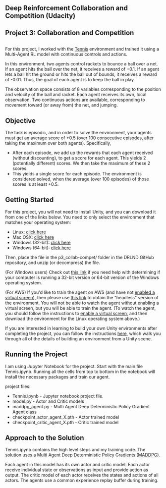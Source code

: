 ## Deep Reinforcement Collaboration and Competition (Udacity)
## Project 3: Collaboration and Competition

<img src="images/reacher.png" align="top-left" alt="" title="Plot" />

For this project, I worked with the [Tennis](https://github.com/Unity-Technologies/ml-agents/blob/master/docs/Learning-Environment-Examples.md#tennis) environment and trained it using a Multi-Agent RL model with continuous controls and actions.

In this environment, two agents control rackets to bounce a ball over a net. If an agent hits the ball over the net, it receives a reward of +0.1. If an agent lets a ball hit the ground or hits the ball out of bounds, it receives a reward of -0.01. Thus, the goal of each agent is to keep the ball in play.

The observation space consists of 8 variables corresponding to the position and velocity of the ball and racket. Each agent receives its own, local observation. Two continuous actions are available, corresponding to movement toward (or away from) the net, and jumping.

## Objective
The task is episodic, and in order to solve the environment, your agents must get an average score of +0.5 (over 100 consecutive episodes, after taking the maximum over both agents). Specifically,

- After each episode, we add up the rewards that each agent received (without discounting), to get a score for each agent. This yields 2 (potentially different) scores. We then take the maximum of these 2 scores.
- This yields a single score for each episode.
The environment is considered solved, when the average (over 100 episodes) of those scores is at least +0.5.

## Getting Started

For this project, you will not need to install Unity, and you can download it from one of the links below. You need to only select the environment that matches your operating system:

- Linux: [click here](https://s3-us-west-1.amazonaws.com/udacity-drlnd/P3/Tennis/Tennis_Linux.zip)
- Mac OSX: [click here](https://s3-us-west-1.amazonaws.com/udacity-drlnd/P3/Tennis/Tennis.app.zip)
- Windows (32-bit): [click here](https://s3-us-west-1.amazonaws.com/udacity-drlnd/P3/Tennis/Tennis_Windows_x86.zip)
- Windows (64-bit): [click here](https://s3-us-west-1.amazonaws.com/udacity-drlnd/P3/Tennis/Tennis_Windows_x86_64.zip)

Then, place the file in the p3_collab-compet/ folder in the DRLND GitHub repository, and unzip (or decompress) the file.

(For Windows users) Check out [this link](https://support.microsoft.com/en-us/help/827218/how-to-determine-whether-a-computer-is-running-a-32-bit-version-or-64) if you need help with determining if your computer is running a 32-bit version or 64-bit version of the Windows operating system.

(For AWS) If you'd like to train the agent on AWS (and have not [enabled a virtual screen](https://github.com/Unity-Technologies/ml-agents/blob/master/docs/Training-on-Amazon-Web-Service.md)), then please use [this link](https://s3-us-west-1.amazonaws.com/udacity-drlnd/P3/Tennis/Tennis_Linux_NoVis.zip) to obtain the "headless" version of the environment. You will not be able to watch the agent without enabling a virtual screen, but you will be able to train the agent. (To watch the agent, you should follow the instructions to [enable a virtual screen](https://github.com/Unity-Technologies/ml-agents/blob/master/docs/Training-on-Amazon-Web-Service.md), and then download the environment for the Linux operating system above.)

If you are interested in learning to build your own Unity environments after completing the project, you can follow the instructions [here](https://github.com/Unity-Technologies/ml-agents/blob/master/docs/Getting-Started-with-Balance-Ball.md), which walk you through all of the details of building an environment from a Unity scene.

## Running the Project
I am using Jupyter Notebook for the project. Start with the main file Tennis.ipynb. Running all the cells from top to bottom in the notebook will install the necessary packages and train our agent.

project files:

- Tennis.ipynb - Jupyter notebook project file.
- model.py - Actor and Critic models
- maddpg_agent.py - Multi Agent Deep Deterministic Policy Gradient Agent class
- checkpoint_actor_agent_X.pth - Actor trained model
- checkpoint_critic_agent_X.pth - Critic trained model

## Approach to the Solution
Tennis.ipynb contains the high level steps and my training code. The solution uses a Multi Agent Deep Deterministic Policy Gradients ([MADDPG](https://papers.nips.cc/paper/7217-multi-agent-actor-critic-for-mixed-cooperative-competitive-environments.pdf)).

Each agent in this model has its own actor and critic model. Each actor receive individual state or observations as input and provide action as output. The critic model of each actor receives the states and actions of all actors. The agents use a common experience replay buffer during training. 
